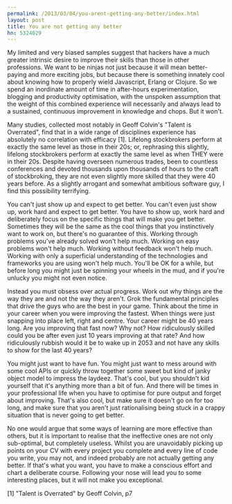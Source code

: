 ```yaml
---
permalink: /2013/03/04/you-arent-getting-any-better/index.html
layout: post
title: You are not getting any better
hn: 5324029
---
```

My limited and very biased samples suggest that hackers have a much greater intrinsic desire to improve their skills than those in other professions. We want to be ninjas not just because it will mean better-paying and more exciting jobs, but because there is something innately cool about knowing how to properly wield Javascript, Erlang or Clojure. So we spend an inordinate amount of time in after-hours experimentation, blogging and productivity optimisation, with the unspoken assumption that the weight of this combined experience will necessarily and always lead to a sustained, continuous improvement in knowledge and chops. But it won't.

Many studies, collected most notably in Geoff Colvin's "Talent is Overrated", find that in a wide range of disciplines experience has absolutely no correlation with efficacy [1]. Lifelong stockbrokers perform at exactly the same level as those in their 20s; or, rephrasing this slightly, lifelong stockbrokers perform at exactly the same level as when THEY were in their 20s. Despite having overseen numerous trades, been to countless conferences and devoted thousands upon thousands of hours to the craft of stockbroking, they are not even slightly more skilled that they were 40 years before. As a slightly arrogant and somewhat ambitious software guy, I find this possibility terrifying.

You can't just show up and expect to get better. You can't even just show up, work hard and expect to get better. You have to show up, work hard and deliberately focus on the specific things that will make you get better. Sometimes they will be the same as the cool things that you instinctively want to work on, but there's no guarantee of this. Working through problems you've already solved won't help much. Working on easy problems won't help much. Working without feedback won't help much. Working with only a superficial understanding of the technologies and frameworks you are using won't help much. You'll be OK for a while, but before long you might just be spinning your wheels in the mud, and if you're unlucky you might not even notice.

Instead you must obsess over actual progress. Work out why things are the way they are and not the way they aren't. Grok the fundamental principles that drive the guys who are the best in your game. Think about the time in your career when you were improving the fastest. When things were just snapping into place left, right and centre. Your career might be 40 years long. Are you improving that fast now? Why not? How ridiculously skilled could you be after even just 10 years improving at that rate? And how ridiculously rubbish would it be to wake up in 2053 and not have any skills to show for the last 40 years?

You might just want to have fun. You might just want to mess around with some cool APIs or quickly throw together some sweet but kind of janky object model to impress the laydeez. That's cool, but you shouldn't kid yourself that it's anything more than a bit of fun. And there will be times in your professional life when you have to optimise for pure output and forget about improving. That's also cool, but make sure it doesn't go on for too long, and make sure that you aren't just rationalising being stuck in a crappy situation that is never going to get better.

No one would argue that some ways of learning are more effective than others, but it is important to realise that the ineffective ones are not only sub-optimal, but completely useless. Whilst you are unavoidably picking up points on your CV with every project you complete and every line of code you write, you may not, and indeed probably are not actually getting any better. If that's what you want, you have to make a conscious effort and chart a deliberate course. Following your nose will lead you to some interesting places, but it will not make you exceptional.

[1] "Talent is Overrated" by Geoff Colvin, p7
